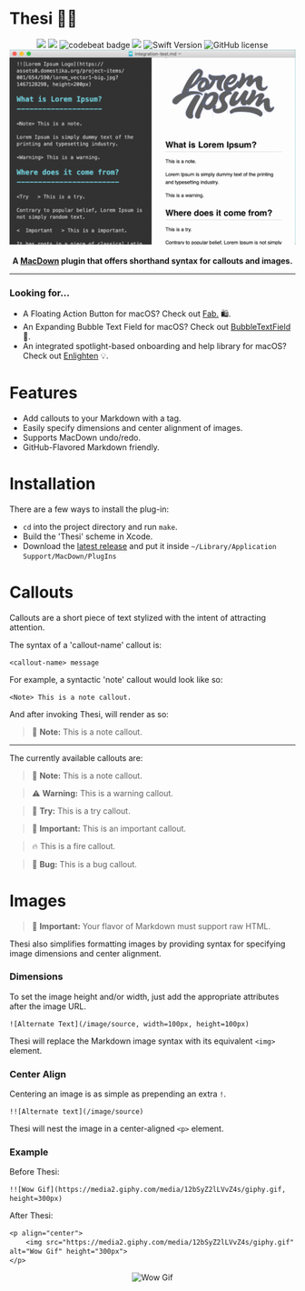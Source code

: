 Thesi 🧝‍♀️
=====
 
<p align="center">
	<a href="https://travis-ci.org/chriszielinski/Thesi" style="text-decoration:none" target="_blank">
		<img src="https://travis-ci.org/chriszielinski/Thesi.svg?branch=master">
	</a>
	<a href="https://sonarcloud.io/dashboard?id=chriszielinski_Thesi" style="text-decoration:none" target="_blank">
		<img src="https://sonarcloud.io/api/project_badges/measure?project=chriszielinski_Thesi&metric=alert_status">
	</a>
	<a href="https://codebeat.co/projects/github-com-chriszielinski-thesi-master" style="text-decoration:none" target="_blank">
		<img alt="codebeat badge" src="https://codebeat.co/badges/ee3d7da6-4a4d-4ebe-8750-442a8a69ed0f">
	</a>
	<a href="https://codecov.io/gh/chriszielinski/Thesi" style="text-decoration:none" target="_blank">
	  <img src="https://codecov.io/gh/chriszielinski/Thesi/branch/master/graph/badge.svg">
	</a>
	<a href="https://developer.apple.com/swift" style="text-decoration:none" target="_blank">
		<img alt="Swift Version" src ="https://img.shields.io/badge/language-swift%204.2-brightgreen.svg"/>
	</a>
	<a href="https://github.com/chriszielinski/Enlighten/blob/master/LICENSE" style="text-decoration:none" target="_blank">
		<img alt="GitHub license" src ="https://img.shields.io/badge/license-MIT-blue.svg"/>
	</a>
	<br>
	<img src ="./readme-assets/thesi.gif"/>
	<br>
	<br>
	<b>A <a href="https://macdown.uranusjr.com">MacDown</a> plugin that offers shorthand syntax for callouts and images.</b>
	<br>
</p>

---

### Looking for...

- A Floating Action Button for macOS? Check out [Fab.](https://github.com/chriszielinski/Fab) 🛍️.
- An Expanding Bubble Text Field for macOS? Check out [BubbleTextField](https://github.com/chriszielinski/BubbleTextField) 💬.
- An integrated spotlight-based onboarding and help library for macOS? Check out [Enlighten](https://github.com/chriszielinski/Enlighten) 💡.


Features
========

* Add callouts to your Markdown with a tag.
* Easily specify dimensions and center alignment of images.
* Supports MacDown undo/redo.
* GitHub-Flavored Markdown friendly.


Installation
============

There are a few ways to install the plug-in:

* `cd` into the project directory and run `make`.
* Build the 'Thesi' scheme in Xcode.
* Download the [latest release](https://github.com/chriszielinski/Thesi/releases/latest) and put it inside `~/Library/Application Support/MacDown/PlugIns`


Callouts
========

Callouts are a short piece of text stylized with the intent of attracting attention. 

The syntax of a 'callout-name' callout is:

	<callout-name> message
	
For example, a syntactic 'note' callout would look like so:

	<Note> This is a note callout.
	
And after invoking Thesi, will render as so:

> 📌 **Note:** This is a note callout.

---

The currently available callouts are:

> 📌 **Note:** This is a note callout.

> ⚠️ **Warning:** This is a warning callout.

> 🎡 **Try:** This is a try callout.

> 📣 **Important:** This is an important callout.

> 🔥 This is a fire callout.

> 🐞 **Bug:** This is a bug callout.


Images
======

> 📣 **Important:** Your flavor of Markdown must support raw HTML.

Thesi also simplifies formatting images by providing syntax for specifying image dimensions and center alignment.


### Dimensions

To set the image height and/or width, just add the appropriate attributes after the image URL.

	![Alternate Text](/image/source, width=100px, height=100px)
	
Thesi will replace the Markdown image syntax with its equivalent `<img>` element.


### Center Align

Centering an image is as simple as prepending an extra `!`.

	!![Alternate text](/image/source)
	
Thesi will nest the image in a center-aligned `<p>` element.

### Example

Before Thesi:

	!![Wow Gif](https://media2.giphy.com/media/12bSyZ2lLVvZ4s/giphy.gif, height=300px)
	
After Thesi:

	<p align="center">
    	<img src="https://media2.giphy.com/media/12bSyZ2lLVvZ4s/giphy.gif" alt="Wow Gif" height="300px">
	</p>

<p align="center">
    <img src="https://media2.giphy.com/media/12bSyZ2lLVvZ4s/giphy.gif" alt="Wow Gif" height="300px">
</p>